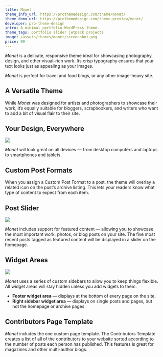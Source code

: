 ```yaml
---
title: Monet
theme_info_url: https://prothemedesign.com/theme/monet/
theme_demo_url: https://prothemedesign.com/theme-preview/monet/
developer: pro-theme-design
intro: A minimal portfolio WordPress theme.
theme_tags: portfolio slider jetpack projects
image: /assets/themes/monet/screenshot.png
price: 99
---
```


<em>Monet</em> is a delicate, responsive theme ideal for showcasing photography, design, and other visual-rich work. Its crisp typography ensures that your text looks just as appealing as your images.

<em>Monet</em> is perfect for travel and food blogs, or any other image-heavy site.

## A Versatile Theme

While <em>Monet</em> was designed for artists and photographers to showcase their work, it’s equally suitable for bloggers, scrapbookers, and writers who want to add a bit of visual flair to their site.

## Your Design, Everywhere

<img src="https://theme.files.wordpress.com/2015/06/monet-screenshot.jpg?w=640&h=428" />

<em>Monet</em> will look great on all devices — from desktop computers and laptops to smartphones and tablets.

## Custom Post Formats

When you assign a Custom Post Format to a post, the theme will overlay a related icon on the post’s archive listing. This lets your readers know what type of content to expect from each item.

## Post Slider

<img src="https://theme.files.wordpress.com/2015/06/monet-slider.gif?w=640" />

<em>Monet</em> includes support for featured content — allowing you to showcase the most important work, photos, or blog posts on your site. The five most recent posts tagged as featured content will be displayed in a slider on the homepage.

## Widget Areas

<img src="https://theme.files.wordpress.com/2015/06/screen-shot-2015-06-15-at-17-13-23.png?w=640&h=311" />

<em>Monet</em> uses a series of custom sidebars to allow you to keep things flexible. All widget areas will stay hidden unless you add widgets to them.

* <strong>Footer widget area</strong> — displays at the bottom of every page on the site.
* <strong>Right sidebar widget area</strong> — displays on single posts and pages, but not the homepage or archive pages.

## Contributors Page Template

<em>Monet</em> includes the one custom page template. The Contributors Template creates a list of all of the contributors to your website sorted according to the number of posts each person has published. This features is great for magazines and other multi-author blogs.
